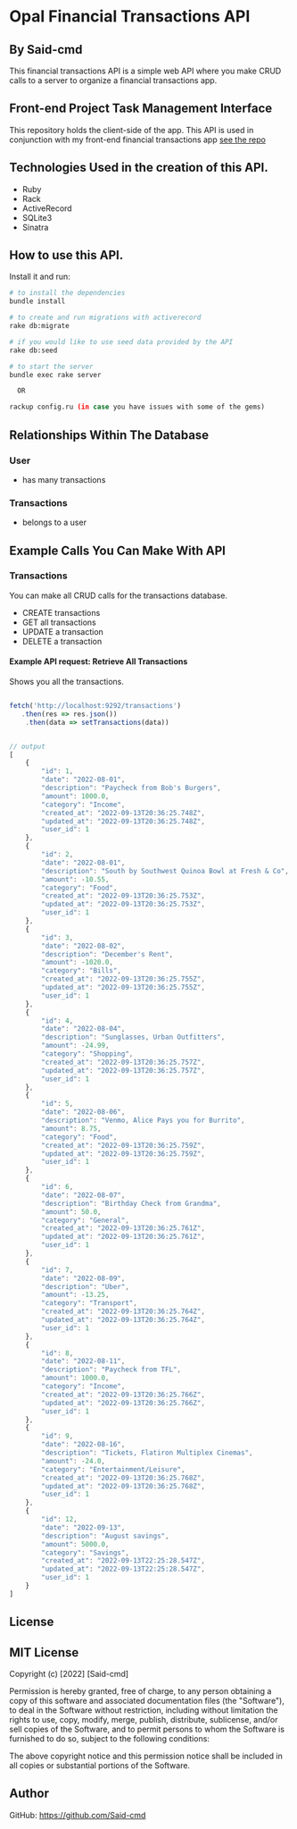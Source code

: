 # Opal Financial Transactions API
## By Said-cmd
This financial transactions API is a simple web API where you make CRUD calls to a server to organize a financial transactions app.

## Front-end Project Task Management Interface

This repository holds the client-side of the app. This API is used in conjunction with my front-end financial transactions app [see the repo](https://github.com/Said-cmd/Opal-client)

## Technologies Used in the creation of this API.

- Ruby
- Rack
- ActiveRecord
- SQLite3
- Sinatra

## How to use this API.

Install it and run:

```sh
# to install the dependencies 
bundle install

# to create and run migrations with activerecord
rake db:migrate

# if you would like to use seed data provided by the API
rake db:seed

# to start the server
bundle exec rake server    

  OR

rackup config.ru (in case you have issues with some of the gems)
```

## Relationships Within The Database

### User

- has many transactions

### Transactions

- belongs to a user

## Example Calls You Can Make With API

### Transactions

You can make all CRUD calls for the transactions database.

- CREATE transactions
- GET all transactions
- UPDATE a transaction
- DELETE a transaction

#### Example API request: Retrieve All Transactions

Shows you all the transactions.

```js

fetch('http://localhost:9292/transactions')
   .then(res => res.json())
    .then(data => setTransactions(data))


// output
[
    {
        "id": 1,
        "date": "2022-08-01",
        "description": "Paycheck from Bob's Burgers",
        "amount": 1000.0,
        "category": "Income",
        "created_at": "2022-09-13T20:36:25.748Z",
        "updated_at": "2022-09-13T20:36:25.748Z",
        "user_id": 1
    },
    {
        "id": 2,
        "date": "2022-08-01",
        "description": "South by Southwest Quinoa Bowl at Fresh & Co",
        "amount": -10.55,
        "category": "Food",
        "created_at": "2022-09-13T20:36:25.753Z",
        "updated_at": "2022-09-13T20:36:25.753Z",
        "user_id": 1
    },
    {
        "id": 3,
        "date": "2022-08-02",
        "description": "December's Rent",
        "amount": -1020.0,
        "category": "Bills",
        "created_at": "2022-09-13T20:36:25.755Z",
        "updated_at": "2022-09-13T20:36:25.755Z",
        "user_id": 1
    },
    {
        "id": 4,
        "date": "2022-08-04",
        "description": "Sunglasses, Urban Outfitters",
        "amount": -24.99,
        "category": "Shopping",
        "created_at": "2022-09-13T20:36:25.757Z",
        "updated_at": "2022-09-13T20:36:25.757Z",
        "user_id": 1
    },
    {
        "id": 5,
        "date": "2022-08-06",
        "description": "Venmo, Alice Pays you for Burrito",
        "amount": 8.75,
        "category": "Food",
        "created_at": "2022-09-13T20:36:25.759Z",
        "updated_at": "2022-09-13T20:36:25.759Z",
        "user_id": 1
    },
    {
        "id": 6,
        "date": "2022-08-07",
        "description": "Birthday Check from Grandma",
        "amount": 50.0,
        "category": "General",
        "created_at": "2022-09-13T20:36:25.761Z",
        "updated_at": "2022-09-13T20:36:25.761Z",
        "user_id": 1
    },
    {
        "id": 7,
        "date": "2022-08-09",
        "description": "Uber",
        "amount": -13.25,
        "category": "Transport",
        "created_at": "2022-09-13T20:36:25.764Z",
        "updated_at": "2022-09-13T20:36:25.764Z",
        "user_id": 1
    },
    {
        "id": 8,
        "date": "2022-08-11",
        "description": "Paycheck from TFL",
        "amount": 1000.0,
        "category": "Income",
        "created_at": "2022-09-13T20:36:25.766Z",
        "updated_at": "2022-09-13T20:36:25.766Z",
        "user_id": 1
    },
    {
        "id": 9,
        "date": "2022-08-16",
        "description": "Tickets, Flatiron Multiplex Cinemas",
        "amount": -24.0,
        "category": "Entertainment/Leisure",
        "created_at": "2022-09-13T20:36:25.768Z",
        "updated_at": "2022-09-13T20:36:25.768Z",
        "user_id": 1
    },
    {
        "id": 12,
        "date": "2022-09-13",
        "description": "August savings",
        "amount": 5000.0,
        "category": "Savings",
        "created_at": "2022-09-13T22:25:28.547Z",
        "updated_at": "2022-09-13T22:25:28.547Z",
        "user_id": 1
    }
]
```
## License

## MIT License

Copyright (c) [2022] [Said-cmd]

Permission is hereby granted, free of charge, to any person obtaining a copy of this software and associated documentation files (the "Software"), to deal in the Software without restriction, including without limitation the rights to use, copy, modify, merge, publish, distribute, sublicense, and/or sell copies of the Software, and to permit persons to whom the Software is furnished to do so, subject to the following conditions:

The above copyright notice and this permission notice shall be included in all copies or substantial portions of the Software.

## Author

GitHub: https://github.com/Said-cmd
